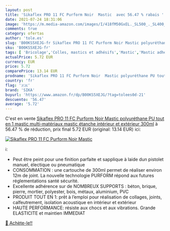 ```yaml
---
layout: post
title: 'Sikaflex PRO 11 FC Purform Noir  Mastic  avec 56.47 % rabais '
date: 2021-07-24 18:31:06
image: 'https://m.media-amazon.com/images/I/418fM50GxEL._SL500_._SL400_.jpg'
comments: true
category: ofertas
author: 'tole.es'
slug: 'B00KS5XEJG-fr Sikaflex PRO 11 FC Purform Noir Mastic polyuréthane PU...'
sku: 'B00KS5XEJG-fr'
tags: [ 'Bricolage','Colles, mastics et adhésifs','Mastic','Mastic adhésif','Quincaillerie','sika', ]
actualPrice: 5.72 EUR
currency: EUR
price: 5.72
comparePrice: 13.14 EUR
prodname: 'Sikaflex PRO 11 FC Purform Noir  Mastic polyuréthane PU tout en 1  mastic multi-matériaux  mastic étanche intérieur et extérieur  300ml'
country: 'fr'
flag: '🇫🇷'
brand: 'SIKA'
buyurl: 'https://www.amazon.fr/dp/B00KS5XEJG/?tag=tolees0d-21'
descuento: '56.47'
average: '5.72'
---
```


C'est en vente [Sikaflex PRO 11 FC Purform Noir  Mastic polyuréthane PU tout en 1  mastic multi-matériaux  mastic étanche intérieur et extérieur  300ml](https://www.amazon.fr/dp/B00KS5XEJG/?tag=tolees0d-21)  à  56.47 % de réduction, prix final  5.72 EUR (original: 13.14 EUR) ici:

[![Sikaflex PRO 11 FC Purform Noir  Mastic ](https://m.media-amazon.com/images/I/418fM50GxEL._SL500_._SL400_.jpg)](https://www.amazon.fr/dp/B00KS5XEJG/?tag=tolees0d-21)

ℹ️:

- Peut être peint pour une finition parfaite et sapplique à laide dun pistolet manuel, électique ou pneumatique
- CONSOMMATION : une cartouche de 300ml permet de réaliser environ 12m de joint. La nouvelle technologie PURFORM répond aux futures réglementations santé sécurité.
- Excellente adhérence sur de NOMBREUX SUPPORTS : béton, brique, pierre, mortier, polyester, bois, métaux, aluminium, PVC
- PRODUIT TOUT EN 1: prêt à l’emploi pour réalisation de collages, joints, calfeutrement, isolation acoustique en intérieur et extérieur
- HAUTE PERFORMANCE: résiste aux chocs et aux vibrations. Grande ELASTICITE et maintien IMMEDIAT

[🛒 Achète-le!!](https://www.amazon.fr/dp/B00KS5XEJG/?tag=tolees0d-21)
